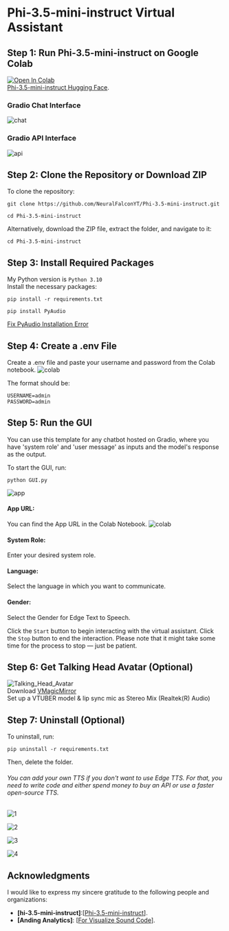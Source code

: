 # Phi-3.5-mini-instruct Virtual Assistant 

## Step 1: Run Phi-3.5-mini-instruct on Google Colab
[![Open In Colab](https://colab.research.google.com/assets/colab-badge.svg)](https://colab.research.google.com/github/NeuralFalconYT/Phi-3.5-mini-instruct/blob/main/Phi_3_5_mini_instruct.ipynb) <br>
[Phi-3.5-mini-instruct Hugging Face](https://huggingface.co/microsoft/Phi-3.5-mini-instruct).

### Gradio Chat Interface
![chat](https://github.com/user-attachments/assets/88618a48-921c-4927-ac95-14dd17da20bb)
### Gradio API Interface
![api](https://github.com/user-attachments/assets/40a62200-d3ac-489c-85b7-2b0bdf1d7cfe)

## Step 2: Clone the Repository or Download ZIP
To clone the repository:
```
git clone https://github.com/NeuralFalconYT/Phi-3.5-mini-instruct.git
```
```
cd Phi-3.5-mini-instruct
```
Alternatively, download the ZIP file, extract the folder, and navigate to it:
```
cd Phi-3.5-mini-instruct
```
## Step 3: Install Required Packages
My Python version is ```Python 3.10```<br>
Install the necessary packages:
```
pip install -r requirements.txt
```
```
pip install PyAudio
```
[Fix PyAudio Installation Error](https://youtu.be/rIFL4vtX0iA?si=jtJwhCOAN5Okx8J-)
## Step 4: Create a .env File
Create a .env file and paste your username and password from the Colab notebook. 
![colab](https://github.com/user-attachments/assets/20c36df7-056d-48b5-b512-74f1285e8822)

The format should be:
```
USERNAME=admin
PASSWORD=admin
```
## Step 5: Run the GUI
You can use this template for any chatbot hosted on Gradio, where you have 'system role' and 'user message' as inputs and the model's response as the output.

To start the GUI, run:
```
python GUI.py
```
![app](https://github.com/user-attachments/assets/d6ae3efb-d194-46f5-bec8-4361025ba96e)

#### App URL:
You can find the App URL in the Colab Notebook.
![colab](https://github.com/user-attachments/assets/20c36df7-056d-48b5-b512-74f1285e8822)
#### System Role:
Enter your desired system role.
#### Language:
Select the language in which you want to communicate.
#### Gender:
Select the Gender for Edge Text to Speech.

Click the ```Start``` button to begin interacting with the virtual assistant.
Click the ```Stop``` button to end the interaction. Please note that it might take some time for the process to stop — just be patient.
## Step 6: Get Talking Head Avatar (Optional)
![Talking_Head_Avatar](https://github.com/user-attachments/assets/b1ea8927-f622-4b84-933e-13481a9ec199)<br>
Download [VMagicMirror](https://malaybaku.github.io/VMagicMirror/en/)<br>
Set up a VTUBER model & lip sync mic as Stereo Mix (Realtek(R) Audio)
## Step 7: Uninstall (Optional)
To uninstall, run:
```
pip uninstall -r requirements.txt
```
Then, delete the folder.
###### You can add your own TTS if you don't want to use Edge TTS. For that, you need to write code and either spend money to buy an API or use a faster open-source TTS.

![1](https://github.com/user-attachments/assets/9daef4b4-8d83-4b05-88ae-dd728cb22963)

![2](https://github.com/user-attachments/assets/3952d198-e78c-4d61-8cbd-372a9c806ca0)

![3](https://github.com/user-attachments/assets/f0f64aea-09b1-4b49-b856-77481e3bb112)

![4](https://github.com/user-attachments/assets/22122dbf-0c1a-4927-a0e7-ac3bb8a603cd)

## Acknowledgments

I would like to express my sincere gratitude to the following people and organizations:
- **[hi-3.5-mini-instruct]**:[[Phi-3.5-mini-instruct](https://huggingface.co/microsoft/Phi-3.5-mini-instruct)].
- **[Anding Analytics]**: [[For Visualize Sound Code](https://youtu.be/675teI6-_-g?si=wT9mWgvrGRxasvNU)].


